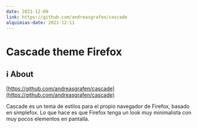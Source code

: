 ```yaml
---
date: 2021-12-09
link: https://github.com/andreasgrafen/cascade
alquimias-date: 2021-12-11
---
```


# Cascade theme Firefox

## ℹ️ About

[https://github.com/andreasgrafen/cascade](https://github.com/andreasgrafen/cascade)

Cascade es un tema de estilos para el propio navegador de Firefox, basado en simplefox. Lo que hace es que Firefox tenga un look muy minimalista con muy pocos elementos en pantalla.


